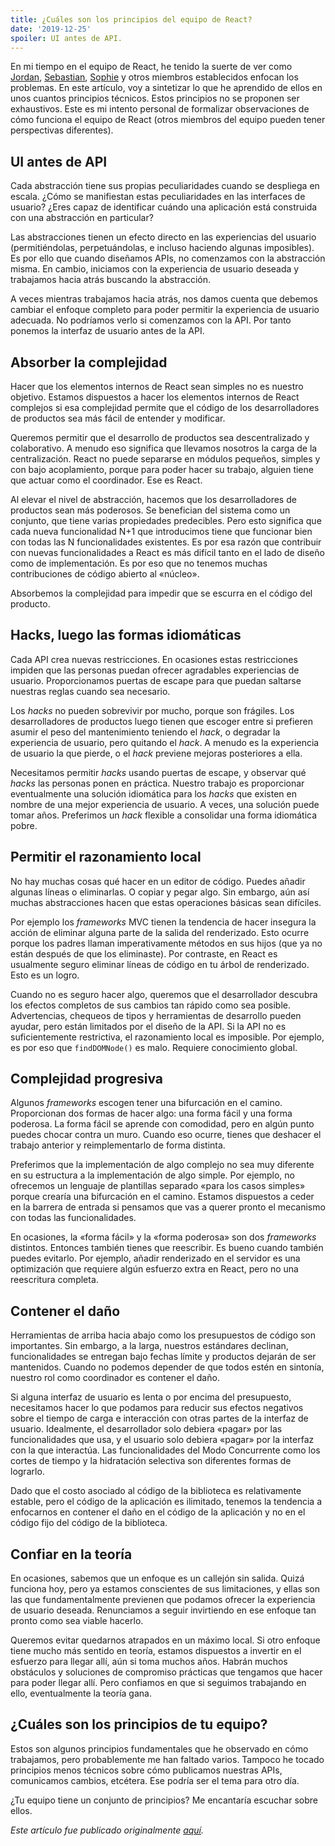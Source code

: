 ```yaml
---
title: ¿Cuáles son los principios del equipo de React?
date: '2019-12-25'
spoiler: UI antes de API.
---
```


En mi tiempo en el equipo de React, he tenido la suerte de ver como [Jordan](https://twitter.com/jordwalke), [Sebastian](https://twitter.com/sebmarkbage), [Sophie](https://twitter.com/sophiebits) y otros miembros establecidos enfocan los problemas. En este artículo, voy a sintetizar lo que he aprendido de ellos en unos cuantos principios técnicos. Estos principios no se proponen ser exhaustivos. Este es mi intento personal de formalizar observaciones de cómo funciona el equipo de React (otros miembros del equipo pueden tener perspectivas diferentes).

## UI antes de API

Cada abstracción tiene sus propias peculiaridades cuando se despliega en escala. ¿Cómo se manifiestan estas peculiaridades en las interfaces de usuario? ¿Eres capaz de identificar cuándo una aplicación está construida con una abstracción en particular?

Las abstracciones tienen un efecto directo en las experiencias del usuario (permitiéndolas, perpetuándolas, e incluso haciendo algunas imposibles). Es por ello que cuando diseñamos APIs, no comenzamos con la abstracción misma. En cambio, iniciamos con la experiencia de usuario deseada y trabajamos hacia atrás buscando la abstracción.

A veces mientras trabajamos hacia atrás, nos damos cuenta que debemos cambiar el enfoque completo para poder permitir la experiencia de usuario adecuada. No podríamos verlo si comenzamos con la API. Por tanto ponemos la interfaz de usuario antes de la API.

## Absorber la complejidad

Hacer que los elementos internos de React sean simples no es nuestro objetivo. Estamos dispuestos a hacer los elementos internos de React complejos si esa complejidad permite que el código de los desarrolladores de productos sea más fácil de entender y modificar.

Queremos permitir que el desarrollo de productos sea descentralizado y colaborativo. A menudo eso significa que llevamos nosotros la carga de la centralización. React no puede separarse en módulos pequeños, simples y con bajo acoplamiento, porque para poder hacer su trabajo, alguien tiene que actuar como el coordinador. Ese es React.

Al elevar el nivel de abstracción, hacemos que los desarrolladores de productos sean más poderosos. Se benefician del sistema como un conjunto, que tiene varias propiedades predecibles. Pero esto significa que cada nueva funcionalidad N+1 que introducimos tiene que funcionar bien con todas las N funcionalidades existentes. Es por esa razón que contribuir con nuevas funcionalidades a React es más difícil tanto en el lado de diseño como de implementación. Es por eso que no tenemos muchas contribuciones de código abierto al «núcleo».

Absorbemos la complejidad para impedir que se escurra en el código del producto.

## Hacks, luego las formas idiomáticas

Cada API crea nuevas restricciones. En ocasiones estas restricciones impiden que las personas puedan ofrecer agradables experiencias de usuario. Proporcionamos puertas de escape para que puedan saltarse nuestras reglas cuando sea necesario.

Los _hacks_ no pueden sobrevivir por mucho, porque son frágiles. Los desarrolladores de productos luego tienen que escoger entre si prefieren asumir el peso del mantenimiento teniendo el _hack_, o degradar la experiencia de usuario, pero quitando el _hack_. A menudo es la experiencia de usuario la que pierde, o el _hack_ previene mejoras posteriores a ella.

Necesitamos permitir _hacks_ usando puertas de escape, y observar qué _hacks_ las personas ponen en práctica. Nuestro trabajo es proporcionar eventualmente una solución idiomática para los _hacks_ que existen en nombre de una mejor experiencia de usuario. A veces, una solución puede tomar años. Preferimos un _hack_ flexible a consolidar una forma idiomática pobre.

## Permitir el razonamiento local

No hay muchas cosas qué hacer en un editor de código. Puedes añadir algunas líneas o eliminarlas. O copiar y pegar algo. Sin embargo, aún así muchas abstracciones hacen que estas operaciones básicas sean difíciles. 

Por ejemplo los _frameworks_ MVC tienen la tendencia de hacer insegura la acción de eliminar alguna parte de la salida del renderizado. Esto ocurre porque los padres llaman imperativamente métodos en sus hijos (que ya no están después de que los eliminaste). Por contraste, en React es usualmente seguro eliminar líneas de código en tu árbol de renderizado. Esto es un logro.

Cuando no es seguro hacer algo, queremos que el desarrollador descubra los efectos completos de sus cambios tan rápido como sea posible. Advertencias, chequeos de tipos y herramientas de desarrollo pueden ayudar, pero están limitados por el diseño de la API. Si la API no es suficientemente restrictiva, el razonamiento local es imposible. Por ejemplo, es por eso que `findDOMNode()` es malo. Requiere conocimiento global.

## Complejidad progresiva

Algunos _frameworks_ escogen tener una bifurcación en el camino. Proporcionan dos formas de hacer algo: una forma fácil y una forma poderosa. La forma fácil se aprende con comodidad, pero en algún punto puedes chocar contra un muro. Cuando eso ocurre, tienes que deshacer el trabajo anterior y reimplementarlo de forma distinta.

Preferimos que la implementación de algo complejo no sea muy diferente en su estructura a la implementación de algo simple. Por ejemplo, no ofrecemos un lenguaje de plantillas separado «para los casos simples» porque crearía una bifurcación en el camino. Estamos dispuestos a ceder en la barrera de entrada si pensamos que vas a querer pronto el mecanismo con todas las funcionalidades. 

En ocasiones, la «forma fácil» y la «forma poderosa» son dos _frameworks_ distintos. Entonces también tienes que reescribir. Es bueno cuando también puedes evitarlo. Por ejemplo, añadir renderizado en el servidor es una optimización que requiere algún esfuerzo extra en React, pero no una reescritura completa.

## Contener el daño

Herramientas de arriba hacia abajo como los presupuestos de código son importantes. Sin embargo, a la larga, nuestros estándares declinan, funcionalidades se entregan bajo fechas límite y productos dejarán de ser mantenidos. Cuando no podemos depender de que todos estén en sintonía, nuestro rol como coordinador es contener el daño.

Si alguna interfaz de usuario es lenta o por encima del presupuesto, necesitamos hacer lo que podamos para reducir sus efectos negativos sobre el tiempo de carga e interacción con otras partes de la interfaz de usuario. Idealmente, el desarrollador solo debiera «pagar» por las funcionalidades que usa, y el usuario solo debiera «pagar» por la interfaz con la que interactúa. Las funcionalidades del Modo Concurrente como los cortes de tiempo y la hidratación selectiva son diferentes formas de lograrlo. 

Dado que el costo asociado al código de la biblioteca es relativamente estable, pero el código de la aplicación es ilimitado, tenemos la tendencia a enfocarnos en contener el daño en el código de la aplicación y no en el código fijo del código de la biblioteca. 

## Confiar en la teoría

En ocasiones, sabemos que un enfoque es un callejón sin salida. Quizá funciona hoy, pero ya estamos conscientes de sus limitaciones, y ellas son las que fundamentalmente previenen que podamos ofrecer la experiencia de usuario deseada. Renunciamos a seguir invirtiendo en ese enfoque tan pronto como sea viable hacerlo.

Queremos evitar quedarnos atrapados en un máximo local. Si otro enfoque tiene mucho más sentido en teoría, estamos dispuestos a invertir en el esfuerzo para llegar allí, aún si toma muchos años. Habrán muchos obstáculos y soluciones de compromiso prácticas que tengamos que hacer para poder llegar allí. Pero confiamos en que si seguimos trabajando en ello, eventualmente la teoría gana.

## ¿Cuáles son los principios de tu equipo?

Estos son algunos principios fundamentales que he observado en cómo trabajamos, pero probablemente me han faltado varios. Tampoco he tocado principios menos técnicos sobre cómo publicamos nuestras APIs, comunicamos cambios, etcétera. Ese podría ser el tema para otro día.

¿Tu equipo tiene un conjunto de principios? Me encantaría escuchar sobre ellos.

*Este artículo fue publicado originalmente [aquí](https://react.christmas/2019/24).*
